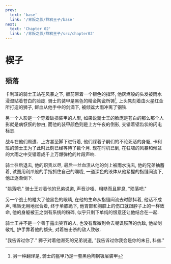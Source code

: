 ```yaml
---
prev:
  text: 'base'
  link: '/背叛之影/群鸦王子/base'
next:
  text: 'Chapter 02'
  link: '/背叛之影/群鸦王子/src/chapter02'
---
```


# 楔子

## 殒落

卡利班的骑士王站在风暴之下, 额前带着一个银色的指环, 他灰烬般的头发被雨水浸湿贴着苍白的脸庞. 骑士的装甲是黑色的精金陶瓷所铸[^1], 上头隽刻着由火星红金所打造的狮子, 鲜血从他手中的剑滴下, 被倾盆大雨冲离了钢铁.

另一个人影是一个穿着破损装甲的人型, 如果说骑士王的脸庞是苍白的那么那个人影就是病恹恹的惨白, 而他的装甲颜色则是上方午夜的倒影, 交错着锯齿状的闪电标志.

战斗在他们周遭、上方甚至脚下进行着, 他们踩着子嗣们的不论死活的身躯, 卡利班的骑士王为了此时此刻已经等待了数个月. 现在时机已到, 在狂啸的风暴和倾盆的大雨之中交错着成千上万爆弹枪的片段声响.

骑士往后退去, 他的职责以尽, 最后一丝血渍从他的剑上被雨水洗去, 他的兄弟抽蓄着, 试图用利爪般的手指抓住自己的喉咙, 一道深色的液体从他紧握的指缝间流下, 他正逐渐倒下.

"殒落吧." 骑士王对着他的兄弟说道, 声音沙哑、粗糙而且屏息, "殒落吧."

另一个战士的瞪大了他黑色的眼睛, 在他的生命从指缝间流去时颤抖着, 他话不成声, 嘴唇无用地张合着, 终于单膝跪下, 他胃部和胸腔上的伤口就跟脖子上的一样致命, 他的身躯被王之剑有系统的粉碎, 似乎只剩下单纯的恨意还让他结合在一起.

骑士王并不是一个善于露出笑容的人, 也没有卑微到会去嘲讽殒落的仇敌, 他举剑敬礼, 护手靠着他的额头, 对着被击杀的敌人致敬.

"我告诉过你了." 狮子对着他濒死的兄弟说道, "我告诉过你我会是你的末日, 科兹."

[^1]: 另一种翻译是, 骑士的盔甲乃是一套黑色陶钢镀层装甲

